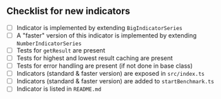 <!--
Thanks for your contribution!
Please check the following to make sure your contribution follows our guideline when adding a new indicator.

You can find a great example here:
https://github.com/bennycode/trading-signals/pull/361/files
-->

## Checklist for new indicators

- [ ] Indicator is implemented by extending `BigIndicatorSeries`
- [ ] A "faster" version of this indicator is implemented by extending `NumberIndicatorSeries`
- [ ] Tests for `getResult` are present
- [ ] Tests for highest and lowest result caching are present
- [ ] Tests for error handling are present (if not done in base class)
- [ ] Indicators (standard & faster version) are exposed in `src/index.ts`
- [ ] Indicators (standard & faster version) are added to `startBenchmark.ts`
- [ ] Indicator is listed in `README.md`
